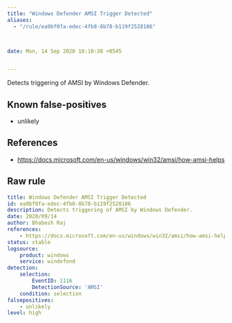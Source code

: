 ```yaml
---
title: "Windows Defender AMSI Trigger Detected"
aliases:
  - "/rule/ea9bf0fa-edec-4fb8-8b78-b119f2528186"



date: Mon, 14 Sep 2020 18:10:38 +0545


---
```


Detects triggering of AMSI by Windows Defender.

<!--more-->


## Known false-positives

* unlikely



## References

* https://docs.microsoft.com/en-us/windows/win32/amsi/how-amsi-helps


## Raw rule
```yaml
title: Windows Defender AMSI Trigger Detected
id: ea9bf0fa-edec-4fb8-8b78-b119f2528186
description: Detects triggering of AMSI by Windows Defender.
date: 2020/09/14
author: Bhabesh Raj
references:
    - https://docs.microsoft.com/en-us/windows/win32/amsi/how-amsi-helps
status: stable
logsource:
    product: windows
    service: windefend
detection:
    selection:
        EventID: 1116
        DetectionSource: 'AMSI'
    condition: selection
falsepositives:
    - unlikely
level: high
```
